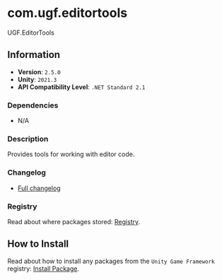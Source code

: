 # com.ugf.editortools

UGF.EditorTools

## Information

- **Version**: `2.5.0`
- **Unity**: `2021.3`
- **API Compatibility Level**: `.NET Standard 2.1`

### Dependencies

- N/A


### Description

Provides tools for working with editor code.

### Changelog

- [Full changelog](changelog.md)

### Registry

Read about where packages stored: [Registry](https://github.com/unity-game-framework/organization/blob/main/docs/registry.md).

## How to Install

Read about how to install any packages from the `Unity Game Framework` registry: [Install Package](https://github.com/unity-game-framework/organization/blob/main/docs/install-packages.md).
